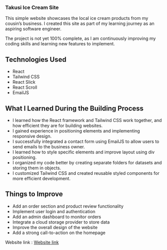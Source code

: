 ### Takusi Ice Cream Site

This simple website showcases the local ice cream products from my cousin’s business. I created this site as part of my learning journey as an aspiring software engineer.

The project is not yet 100% complete, as I am continuously improving my coding skills and learning new features to implement.

## Technologies Used

- React
- Tailwind CSS
- React Slick
- React Scroll
- EmailJS

## What I Learned During the Building Process

- I learned how the React framework and Tailwind CSS work together, and how efficient they are for building websites.
- I gained experience in positioning elements and implementing responsive design.
- I successfully integrated a contact form using EmailJS to allow users to send emails to the business owner.
- I learned how to style specific elements and improve layout using div positioning.
- I organized my code better by creating separate folders for datasets and storing them in objects.
- I customized Tailwind CSS and created reusable styled components for more efficient development.

## Things to Improve

- Add an order section and product review functionality
- Implement user login and authentication
- Add an admin dashboard to monitor orders
- Integrate a cloud storage provider to store data
- Improve the overall design of the website
- Add a strong call-to-action on the homepage

Website link : [Website link](https://takusi-icecream.netlify.app/)
